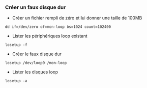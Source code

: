 ### Créer un faux disque dur
- Créer un fichier rempli de zéro et lui donner une taille de 100MB
```
dd if=/dev/zero of=mon-loop bs=1024 count=102400
```
- Lister les périphériques loop existant
```
losetup -f
```
- Créer le faux disque dur 
```
losetup /dev/loop0 /mon-loop
```
- Lister les disques loop
```
losetup -a
```
